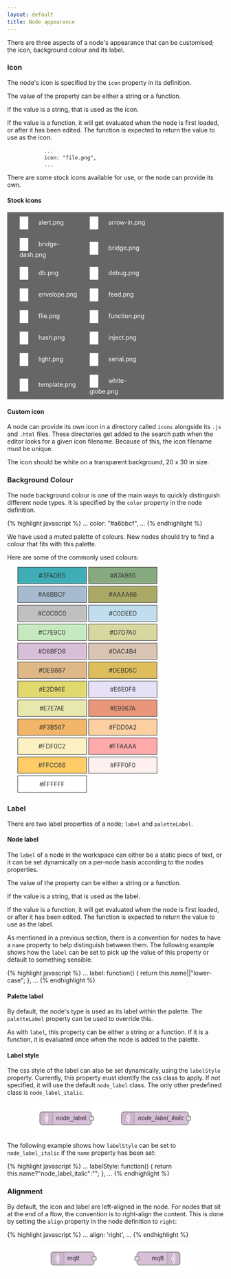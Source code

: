 ```yaml
---
layout: default
title: Node appearance
---
```


There are three aspects of a node's appearance that can be customised; the icon,
background colour and its label.

### Icon

The node's icon is specified by the `icon` property in its definition.

The value of the property can be either a string or a function.

If the value is a string, that is used as the icon.

If the value is a function, it will get evaluated when the node is first loaded, or after it has been edited. The function is expected to return the value to use as the icon.

                ...
                icon: "file.png",
                ...

There are some stock icons available for use, or the node can provide its own.

#### Stock icons

<style>
.nr-icon-list {
    background: #666;
}
.nr-icon-list li {
    width: 31%;
    display: inline-block;
    color: #fff;
    vertical-align: middle;
    margin: 10px 5px;
}
.nr-icon-list li>img  {
    vertical-align: middle;
    max-width: 20px;
    margin-right: 20px;
}
</style>

<ul class="nr-icon-list">
<li><img src="images/alert.png"/> alert.png</li>
<li><img src="images/arrow-in.png"/> arrow-in.png</li>
<li><img src="images/bridge-dash.png"/> bridge-dash.png</li>
<li><img src="images/bridge.png"/> bridge.png</li>
<li><img src="images/db.png"/> db.png</li>
<li><img src="images/debug.png"/> debug.png</li>
<li><img src="images/envelope.png"/> envelope.png</li>
<li><img src="images/feed.png"/> feed.png</li>
<li><img src="images/file.png"/> file.png</li>
<li><img src="images/function.png"/> function.png</li>
<li><img src="images/hash.png"/> hash.png</li>
<li><img src="images/inject.png"/> inject.png</li>
<li><img src="images/light.png"/> light.png</li>
<li><img src="images/serial.png"/> serial.png</li>
<li><img src="images/template.png"/> template.png</li>
<li><img src="images/white-globe.png"/> white-globe.png</li>
</ul>

#### Custom icon

A node can provide its own icon in a directory called `icons` alongside its `.js`
and `.html` files. These directories get added to the search path when the editor
looks for a given icon filename. Because of this, the icon filename must be unique. 

The icon should be white on a transparent background, 20 x 30 in size.

### Background Colour

The node background colour is one of the main ways to quickly distinguish different
node types. It is specified by the `color` property in the node definition.

{% highlight javascript %}
...
color: "#a6bbcf",
...
{% endhighlight %}

We have used a muted palette of colours. New nodes should try to find a colour that
fits with this palette.

Here are some of the commonly used colours:



<style>
.nr-color-list {
}
.nr-color-list li {
text-align: center;
    border: 1px solid #333;
    width: 31%;
    display: inline-block;
    color: #333;
    vertical-align: middle;
    padding: 10px 5px;
    margin-bottom: 5px;
}
</style>

<ul class="nr-color-list">
<li style="background: #3FADB5">#3FADB5</li>
<li style="background: #87A980">#87A980</li>
<li style="background: #A6BBCF">#A6BBCF</li>
<li style="background: #AAAA66">#AAAA66</li>
<li style="background: #C0C0C0">#C0C0C0</li>
<li style="background: #C0DEED">#C0DEED</li>
<li style="background: #C7E9C0">#C7E9C0</li>
<li style="background: #D7D7A0">#D7D7A0</li>
<li style="background: #D8BFD8">#D8BFD8</li>
<li style="background: #DAC4B4">#DAC4B4</li>
<li style="background: #DEB887">#DEB887</li>
<li style="background: #DEBD5C">#DEBD5C</li>
<li style="background: #E2D96E">#E2D96E</li>
<li style="background: #E6E0F8">#E6E0F8</li>
<li style="background: #E7E7AE">#E7E7AE</li>
<li style="background: #E9967A">#E9967A</li>
<li style="background: #F3B567">#F3B567</li>
<li style="background: #FDD0A2">#FDD0A2</li>
<li style="background: #FDF0C2">#FDF0C2</li>
<li style="background: #FFAAAA">#FFAAAA</li>
<li style="background: #FFCC66">#FFCC66</li>
<li style="background: #FFF0F0">#FFF0F0</li>
<li style="background: #FFFFFF">#FFFFFF</li>
</ul>


### Label

There are two label properties of a node; `label` and `paletteLabel`.

#### Node label

The `label` of a node in the workspace can either be a static piece of text, or
it can be set dynamically on a per-node basis according to the nodes properties.

The value of the property can be either a string or a function.

If the value is a string, that is used as the label.

If the value is a function, it will get evaluated when the node is first loaded,
or after it has been edited. The function is expected to return the value to use
as the label.

As mentioned in a previous section, there is a convention for nodes to have a
`name` property to help distinguish between them. The following example shows
how the `label` can be set to pick up the value of this property or default to
something sensible.

{% highlight javascript %}
...
label: function() {
    return this.name||"lower-case";
},
...
{% endhighlight %}

#### Palette label

By default, the node's type is used as its label within the palette. The
`paletteLabel` property can be used to override this.

As with `label`, this property can be either a string or a function. If it is a
function, it is evaluated once when the node is added to the palette.
            
#### Label style
The css style of the label can also be set dynamically, using the `labelStyle`
property. Currently, this property must identify the css class to apply. If
not specified, it will use the default `node_label` class. The only other
predefined class is `node_label_italic`.

<div style="text-align: center">
    <img title="node label style" src="images/node_label_style.png"/>
</div>

The following example shows how `labelStyle` can be set to `node_label_italic`
if the `name` property has been set:

{% highlight javascript %}
...
labelStyle: function() {
    return this.name?"node_label_italic":"";
},
...
{% endhighlight %}

### Alignment

By default, the icon and label are left-aligned in the node. For nodes that sit
at the end of a flow, the convention is to right-align the content. This is done
by setting the `align` property in the node definition to `right`:

{% highlight javascript %}
...
align: 'right',
...
{% endhighlight %}

<div style="text-align: center">
    <img title="node label alignment" src="images/node_alignment.png"/>
</div>

